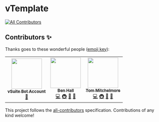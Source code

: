 # vTemplate
<!-- ALL-CONTRIBUTORS-BADGE:START - Do not remove or modify this section -->
[![All Contributors](https://img.shields.io/badge/all_contributors-2-orange.svg?style=flat-square)](#contributors-)
<!-- ALL-CONTRIBUTORS-BADGE:END -->
## Contributors ✨

Thanks goes to these wonderful people ([emoji key](https://allcontributors.org/docs/en/emoji-key)):

<!-- ALL-CONTRIBUTORS-LIST:START - Do not remove or modify this section -->
<!-- prettier-ignore-start -->
<!-- markdownlint-disable -->
<table>
  <tr>
    <td align="center"><a href="https://vsuite.dev"><img src="https://avatars1.githubusercontent.com/u/64778485?v=4" width="100px;" alt=""/><br /><sub><b>vSuite Bot Account</b></sub></a><br /><a href="#maintenance-vSuiteBot" title="Maintenance">🚧</a></td>
    <td align="center"><a href="https://benhall.co"><img src="https://avatars3.githubusercontent.com/u/15686484?v=4" width="100px;" alt=""/><br /><sub><b>Ben Hall</b></sub></a><br /><a href="https://github.com/vServerSuite/vPanel/commits?author=BenHall-1" title="Code">💻</a> <a href="#infra-BenHall-1" title="Infrastructure (Hosting, Build-Tools, etc)">🚇</a> <a href="https://github.com/vServerSuite/vPanel/pulls?q=is%3Apr+reviewed-by%3ABenHall-1" title="Reviewed Pull Requests">👀</a> <a href="#business-BenHall-1" title="Business development">💼</a></td>
    <td align="center"><a href="https://tommitchelmore.me"><img src="https://avatars3.githubusercontent.com/u/19690833?v=4" width="100px;" alt=""/><br /><sub><b>Tom Mitchelmore</b></sub></a><br /><a href="https://github.com/vServerSuite/vPanel/commits?author=tommitchelmore" title="Code">💻</a> <a href="#infra-tommitchelmore" title="Infrastructure (Hosting, Build-Tools, etc)">🚇</a> <a href="https://github.com/vServerSuite/vPanel/pulls?q=is%3Apr+reviewed-by%3Atommitchelmore" title="Reviewed Pull Requests">👀</a> <a href="#business-tommitchelmore" title="Business development">💼</a></td>
  </tr>
</table>

<!-- markdownlint-enable -->
<!-- prettier-ignore-end -->
<!-- ALL-CONTRIBUTORS-LIST:END -->

This project follows the [all-contributors](https://github.com/all-contributors/all-contributors) specification. Contributions of any kind welcome!